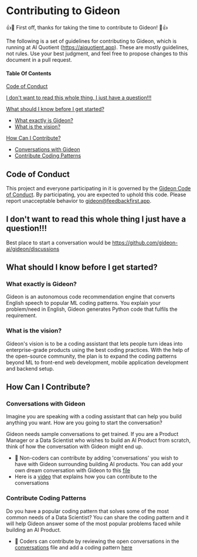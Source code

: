 # Contributing to Gideon

:+1::tada: First off, thanks for taking the time to contribute to Gideon! :tada::+1:

The following is a set of guidelines for contributing to Gideon, which is running at AI Quotient (https://aiquotient.app). These are mostly guidelines, not rules. Use your best judgment, and feel free to propose changes to this document in a pull request.

#### Table Of Contents

[Code of Conduct](#code-of-conduct)

[I don't want to read this whole thing, I just have a question!!!](#i-dont-want-to-read-this-whole-thing-i-just-have-a-question)

[What should I know before I get started?](#what-should-i-know-before-i-get-started)
  * [What exactly is Gideon?](#what-exactly-is-gideon)
  * [What is the vision?](#what-is-the-vision)

[How Can I Contribute?](#how-can-i-contribute)
  * [Conversations with Gideon](#conversations-with-gideon)
  * [Contribute Coding Patterns](#contribute-coding-patterns)

## Code of Conduct

This project and everyone participating in it is governed by the [Gideon Code of Conduct](CODE_OF_CONDUCT.md). By participating, you are expected to uphold this code. Please report unacceptable behavior to [gideon@feedbackfirst.app](mailto:gideon@feedbackfirst.app).

## I don't want to read this whole thing I just have a question!!!

Best place to start a conversation would be https://github.com/gideon-ai/gideon/discussions


## What should I know before I get started?

### What exactly is Gideon?

Gideon is an autonomous code recommendation engine that converts English speech to popular ML coding patterns. You explain your problem/need in English, Gideon generates Python code that fulfils the requirement. 

### What is the vision?

Gideon's vision is to be a coding assistant that lets people turn ideas into enterprise-grade products using the best coding practices. With the help of the open-source community, the plan is to expand the coding patterns beyond ML to front-end web development, mobile application development and backend setup.

## How Can I Contribute?

### Conversations with Gideon

Imagine you are speaking with a coding assistant that can help you build anything you want. How are you going to start the conversation?

Gideon needs sample conversations to get trained. If you are a Product Manager or a Data Scientist who wishes to build an AI Product from scratch, think of how the conversation with Gideon might end up.

- 💞️ Non-coders can contribute by adding 'conversations' you wish to have with Gideon surrounding building AI products. You can add your own dream conversation with Gideon to this [file](conversations-with-gideon.md)  
- Here is a [video](https://youtu.be/0lkmsBwlpeQ) that explains how you can contribute to the conversations

### Contribute Coding Patterns

Do you have a popular coding pattern that solves some of the most common needs of a Data Scientist? You can share the coding pattern and it will help Gideon answer some of the most popular problems faced while building an AI Product.  

- 💞️ Coders can contribute by reviewing the open conversations in the [conversations](conversations-with-gideon.md) file and add a coding pattern [here](ml-code-patterns)  

